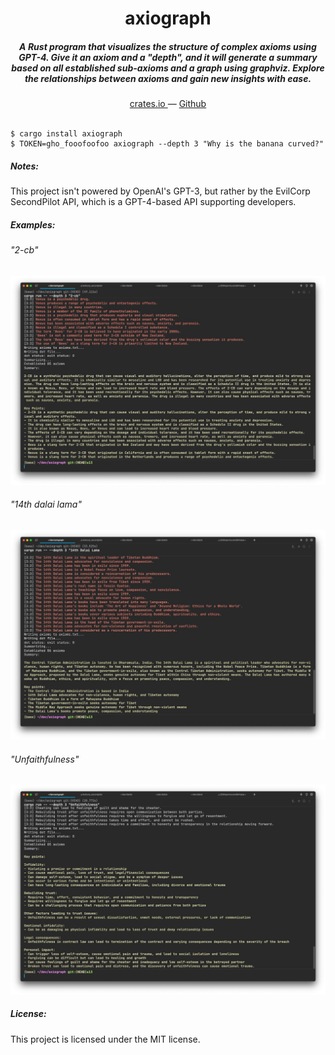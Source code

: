 <h1 align="center">axiograph</h1>

<h5 align="center">A Rust program that visualizes the structure of complex axioms using GPT-4. Give it an axiom and a "depth", and it will generate a summary based on all established sub-axioms and a graph using graphviz. Explore the relationships between axioms and gain new insights with ease.</h5>

<div align="center">
  <a href="https://crates.io/crates/axiograph">
    crates.io
  </a>
  —
  <a href="https://github.com/19h/axiograph">
    Github
  </a>
</div>

<br />

```shell script
$ cargo install axiograph
$ TOKEN=gho_fooofoofoo axiograph --depth 3 "Why is the banana curved?"
```

##### Notes:

This project isn't powered by OpenAI's GPT-3, but rather by the EvilCorp SecondPilot API, which is a GPT-4-based API supporting developers.

##### Examples:

###### "2-cb"

![img.png](img.png)

###### "14th dalai lama"

![img_1.png](img_1.png)

###### "Unfaithfulness"

![img_2.png](img_2.png)

##### License:

This project is licensed under the MIT license.
